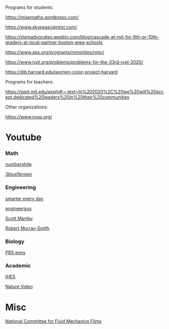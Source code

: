 Programs for students:

https://misemaths.wordpress.com/

https://www.skypeascientist.com/

https://stemadvocates.weebly.com/blog/cascade-at-mit-for-9th-or-10th-graders-at-local-partner-boston-area-schools

https://www.aps.org/programs/minorities/nmc/

https://www.iypt.org/problems/problems-for-the-33rd-iypt-2020/

https://dib.harvard.edu/women-color-project-harvard

Programs for teachers:

https://sept.mit.edu/apply#:~:text=In%202020%2C%20we%20will%20accept,dedicated%20leaders%20in%20their%20communities

Other organizations:

https://www.nyas.org/

# Youtube

### Math

[numberphile](https://www.youtube.com/user/numberphile) 

[3blue1brown](https://www.youtube.com/c/3blue1brown)

### Engineering

[smarter every day](https://www.youtube.com/channel/UC6107grRI4m0o2-emgoDnAA)

[engineerguy](https://www.youtube.com/channel/UC2bkHVIDjXS7sgrgjFtzOXQ)

[Scott Manley](https://www.youtube.com/c/szyzyg)

[Robert Murray-Smith](https://www.youtube.com/c/RobertMurraySmith)

### Biology

[PBS eons](https://www.youtube.com/channel/UCzR-rom72PHN9Zg7RML9EbA)

### Academic

[IHES](https://www.youtube.com/channel/UC4R1IsRVKs_qlWKTm9pT82Q)

[Nature Video](https://www.youtube.com/user/NatureVideoChannel)

# Misc

[National Committee for Fluid Mechanics Films](http://web.mit.edu/hml/ncfmf.html)
